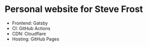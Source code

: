# Personal website for Steve Frost 

* Frontend: Gatsby
* CI: GitHub Actions
* CDN: Cloudflare
* Hosting: GitHub Pages